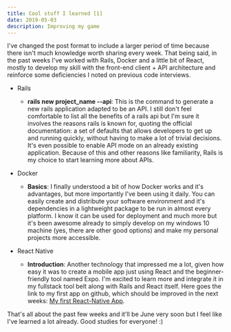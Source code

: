 ```yaml
---
title: Cool stuff I learned [1]
date: 2019-05-03
description: Improving my game
---
```

I've changed the post format to include a larger period of time because there isn't much knowledge worth sharing every week. That being said, in the past weeks I've worked with Rails, Docker and a little bit of React, mostly to develop my skill with the front-end client + API architecture and reinforce some deficiencies I noted on previous code interviews.

* Rails
	* **rails new project_name --api**: This is the command to generate a new rails application adapted to be an API. I still don't feel comfortable to list all the benefits of a rails api but I'm sure it involves the reasons rails is known for, quoting the official documentation: a set of defaults that allows developers to get up and running quickly, without having to make a lot of trivial decisions. It's even possible to enable API mode on an already existing application. Because of this and other reasons like familiarity, Rails is my choice to start learning more about APIs.

* Docker
	* **Basics**: I finally understood a bit of how Docker works and it's advantages, but more importantly I've been using it daily. You can easily create and distribute your software environment and it's dependencies in a lightweight package to be run in almost every platform. I know it can be used for deployment and much more but it's been awesome already to simply develop on my windows 10 machine (yes, there are other good options) and make my personal projects more accessible.

* React Native
	* **Introduction**: Another technology that impressed me a lot, given how easy it was to create a mobile app just using React and the beginner-friendly tool named Expo. I'm excited to learn more and integrate it in my fullstack tool belt along with Rails and React itself. Here goes the link to my first app on github, which should be improved in the next weeks: [My first React-Native App](https://github.com/ericmadureira/gym-app).

That's all about the past few weeks and it'll be June very soon but I feel like I've learned a lot already. Good studies for everyone! :)